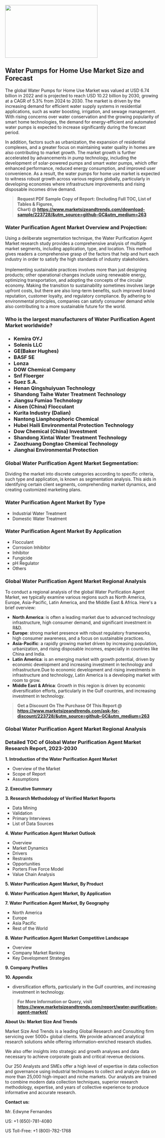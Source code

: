 <p><img class="alignnone size-medium wp-image-20088" src="https://ffe5etoiles.com/wp-content/uploads/2024/12/MST1-300x171.png" alt="" width="300" height="171" /></p><h2>Water Pumps for Home Use Market Size and Forecast</h2><p>The global Water Pumps for Home Use Market was valued at USD 6.74 billion in 2022 and is projected to reach USD 10.22 billion by 2030, growing at a CAGR of 5.3% from 2024 to 2030. The market is driven by the increasing demand for efficient water supply systems in residential applications, such as water boosting, irrigation, and sewage management. With rising concerns over water conservation and the growing popularity of smart home technologies, the demand for energy-efficient and automated water pumps is expected to increase significantly during the forecast period.</p><p>In addition, factors such as urbanization, the expansion of residential complexes, and a greater focus on maintaining water quality in homes are also contributing to market growth. The market growth is further accelerated by advancements in pump technology, including the development of solar-powered pumps and smart water pumps, which offer enhanced performance, reduced energy consumption, and improved user convenience. As a result, the water pumps for home use market is expected to witness robust growth across various regions globally, particularly in developing economies where infrastructure improvements and rising disposable incomes drive demand.</p></p><blockquote id="" class=""><strong>Request PDF Sample Copy of Report: (Including Full TOC, List of Tables &amp; Figures, Chart)&nbsp;@&nbsp;<strong><a href="https://www.marketsizeandtrends.com/download-sample/223728/&utm_source=github-GC&utm_medium=263" target="_blank">https://www.marketsizeandtrends.com/download-sample/223728/&utm_source=github-GC&utm_medium=263</a></strong></strong></blockquote><h3 id="" class="">Water Purification Agent Market&nbsp;Overview and Projection:</h3><p id="" class="">Using a deliberate segmentation technique, the Water Purification Agent Market research study provides a comprehensive analysis of multiple market segments, including application, type, and location. This method gives readers a comprehensive grasp of the factors that help and hurt each industry in order to satisfy the high standards of industry stakeholders. <br /> <br />Implementing sustainable practices involves more than just designing products; other operational changes include using renewable energy, optimizing transportation, and adopting the concepts of the circular economy. Making the transition to sustainability sometimes involves large upfront costs, but there are also long-term benefits, such improved brand reputation, customer loyalty, and regulatory compliance. By adhering to environmental principles, companies can satisfy consumer demand while also contributing to a more sustainable future for the world.</p><h3 id="" class="">Who is the largest manufacturers of&nbsp;Water Purification Agent Market worldwide?</h3><h3 class=""><p><ul><li>Kemira OYJ </li><li> Solenis LLC </li><li> GE(Baker Hughes) </li><li> BASF SE </li><li> Lonza </li><li> DOW Chemical Company </li><li> Snf Floerger </li><li> Suez S.A. </li><li> Henan Qingshuiyuan Technology </li><li> Shandong Taihe Water Treatment Technology </li><li> Jiangsu Fumiao Technology </li><li> Aisen (China) Flocculant </li><li> Kurita Industry (Dalian) </li><li> Nantong Lianphosphoric Chemical </li><li> Hubei Haili Environmental Protection Technology </li><li> Dow Chemical (China) Investment </li><li> Shandong Xintai Water Treatment Technology </li><li> Zaozhuang Dongtao Chemical Technology </li><li> Jianghai Environmental Protection</li></ul></p></h3><h3 id="" class="">Global&nbsp;Water Purification Agent Market Segmentation:</h3><p id="" class="">Dividing the market into discrete categories according to specific criteria, such type and application, is known as segmentation analysis. This aids in identifying certain client segments, comprehending market dynamics, and creating customized marketing plans.</p><h3 id="" class="">Water Purification Agent Market&nbsp;By Type</h3><p><p><ul><li>Industrial Water Treatment</li><li> Domestic Water Treatment</p></li></ul></p></p><h3 id="" class="">Water Purification Agent Market&nbsp;By Application</h3><p class=""><p><ul><li>Flocculant</li><li> Corrosion Inhibitor</li><li> Inhibitor</li><li> Fungicide</li><li> pH Regulator</li><li> Others</li></ul></p></p><h3 id="" class="">Global Water Purification Agent Market Regional Analysis</h3><p id="" class="">To conduct a regional analysis of the global Water Purification Agent Market, we typically examine various regions such as North America, Europe, Asia-Pacific, Latin America, and the Middle East &amp; Africa. Here's a brief overview:</p><ul><li><strong>North America</strong>: is often a leading market due to advanced technology infrastructure, high consumer demand, and significant investment in R&amp;D.</li><li><strong>Europe</strong>: strong market presence with robust regulatory frameworks, high consumer awareness, and a focus on sustainable practices.</li><li><strong>Asia-Pacific</strong>: a rapidly growing market driven by increasing population, urbanization, and rising disposable incomes, especially in countries like China and India.</li><li><strong>Latin America</strong>: is an emerging market with growth potential, driven by economic development and increasing investment in technology and infrastructure.Due to economic development and rising investments in infrastructure and technology, Latin America is a developing market with room to grow.</li><li><strong>Middle East &amp; Africa</strong>: Growth in this region is driven by economic diversification efforts, particularly in the Gulf countries, and increasing investment in technology.</li></ul><blockquote id="" class=""><strong>Get a Discount On The Purchase Of This Report @ <strong><a href="https://www.marketsizeandtrends.com/ask-for-discount/223728/&utm_source=github-GC&utm_medium=263" target="_blank">https://www.marketsizeandtrends.com/ask-for-discount/223728/&utm_source=github-GC&utm_medium=263</a></strong></strong></blockquote><h3 id="" class="">Global Water Purification Agent Market Regional Analysis</h3><h3 id="" class="">Detailed TOC of Global Water Purification Agent Market Research Report, 2023-2030</h3><p id="" class=""><strong>1. Introduction of the Water Purification Agent Market</strong></p><ul><li>Overview of the Market</li><li>Scope of Report</li><li>Assumptions</li></ul><p id="" class=""><strong>2. Executive Summary</strong></p><p id="" class=""><strong>3. Research Methodology of Verified Market Reports</strong></p><ul><li>Data Mining</li><li>Validation</li><li>Primary Interviews</li><li>List of Data Sources</li></ul><p id="" class=""><strong>4. Water Purification Agent Market Outlook</strong></p><ul><li>Overview</li><li>Market Dynamics</li><li>Drivers</li><li>Restraints</li><li>Opportunities</li><li>Porters Five Force Model</li><li>Value Chain Analysis</li></ul><p id="" class=""><strong>5. Water Purification Agent Market, By Product</strong></p><p id="" class=""><strong>6. Water Purification Agent Market, By Application</strong></p><p id="" class=""><strong>7. Water Purification Agent Market, By Geography</strong></p><ul><li>North America</li><li>Europe</li><li>Asia Pacific</li><li>Rest of the World</li></ul><p id="" class=""><strong>8. Water Purification Agent Market Competitive Landscape</strong></p><ul><li>Overview</li><li>Company Market Ranking</li><li>Key Development Strategies</li></ul><p id="" class=""><strong>9. Company Profiles</strong></p><p id="" class=""><strong>10. Appendix</strong></p><ul><li>diversification efforts, particularly in the Gulf countries, and increasing investment in technology.</li></ul><blockquote id="" class=""><strong>For More Information or Query, visit <strong><strong><a href="https://www.marketsizeandtrends.com/report/water-purification-agent-market/" target="_blank">https://www.marketsizeandtrends.com/report/water-purification-agent-market/</a></strong></strong></strong></blockquote><p id="" class=""><strong>About Us: Market Size And Trends</strong></p><p id="" class="">Market Size And Trends is a leading Global Research and Consulting firm servicing over 5000+ global clients. We provide advanced analytical research solutions while offering information-enriched research studies.</p><p id="" class="">We also offer insights into strategic and growth analyses and data necessary to achieve corporate goals and critical revenue decisions.</p><p id="" class="">Our 250 Analysts and SMEs offer a high level of expertise in data collection and governance using industrial techniques to collect and analyze data on more than 25,000 high-impact and niche markets. Our analysts are trained to combine modern data collection techniques, superior research methodology, expertise, and years of collective experience to produce informative and accurate research.</p><p id="" class=""><strong>Contact us:</strong></p><p id="" class="">Mr. Edwyne Fernandes</p><p id="" class="">US: +1 (650)-781-4080</p><p id="" class="">US Toll-Free: +1 (800)-782-1768</p>
